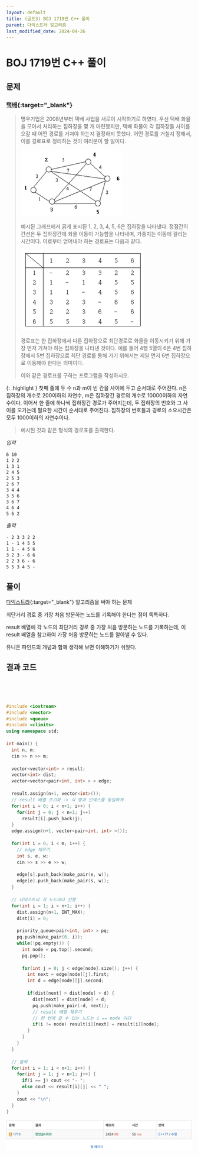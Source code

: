 ```yaml
---
layout: default
title: (골드3) BOJ 1719번 C++ 풀이
parent: 다익스트라 알고리즘
last_modified_date: 2024-04-26
---
```


# BOJ 1719번 C++ 풀이

## 문제

### [택배](https://www.acmicpc.net/problem/1719){:target="_blank"}

> 명우기업은 2008년부터 택배 사업을 새로이 시작하기로 하였다. 우선 택배 화물을 모아서 처리하는 집하장을 몇 개 마련했지만, 택배 화물이 각 집하장들 사이를 오갈 때 어떤 경로를 거쳐야 하는지 결정하지 못했다. 어떤 경로를 거칠지 정해서, 이를 경로표로 정리하는 것이 여러분이 할 일이다.
>
> ![](/attachment/2024/04/28/taekbae01.png)
>
> 예시된 그래프에서 굵게 표시된 1, 2, 3, 4, 5, 6은 집하장을 나타낸다. 정점간의 간선은 두 집하장간에 화물 이동이 가능함을 나타내며, 가중치는 이동에 걸리는 시간이다. 이로부터 얻어내야 하는 경로표는 다음과 같다.
>
> ![](/attachment/2024/04/28/taekbae02.png)
>
> 경로표는 한 집하장에서 다른 집하장으로 최단경로로 화물을 이동시키기 위해 가장 먼저 거쳐야 하는 집하장을 나타낸 것이다. 예를 들어 4행 5열의 6은 4번 집하장에서 5번 집하장으로 최단 경로를 통해 가기 위해서는 제일 먼저 6번 집하장으로 이동해야 한다는 의미이다.
>
> 이와 같은 경로표를 구하는 프로그램을 작성하시오.

{: .highlight }
첫째 줄에 두 수 n과 m이 빈 칸을 사이에 두고 순서대로 주어진다. n은 집하장의 개수로 200이하의 자연수, m은 집하장간 경로의 개수로 10000이하의 자연수이다. 이어서 한 줄에 하나씩 집하장간 경로가 주어지는데, 두 집하장의 번호와 그 사이를 오가는데 필요한 시간이 순서대로 주어진다. 집하장의 번호들과 경로의 소요시간은 모두 1000이하의 자연수이다.

> 예시된 것과 같은 형식의 경로표를 출력한다.

*입력*

```
6 10
1 2 2
1 3 1
2 4 5
2 5 3
2 6 7
3 4 4
3 5 6
3 6 7
4 6 4
5 6 2
```

*출력*

```
- 2 3 3 2 2
1 - 1 4 5 5
1 1 - 4 5 6
3 2 3 - 6 6
2 2 3 6 - 6
5 5 3 4 5 -
```

## 풀이

[다익스트라](/algorithm/note/2024-04-23-dijkstra){:target="_blank"} 알고리즘을 써야 하는 문제

최단거리 경로 중 가장 처음 방문하는 노드를 기록해야 한다는 점이 독특하다.

result 배열에 각 노드의 최단거리 경로 중 가장 처음 방문하는 노드를 기록하는데, 이 result 배열을 참고하여 가장 처음 방문하는 노드를 알아낼 수 있다.

유니온 파인드의 개념과 함께 생각해 보면 이해하기가 쉬웠다.

## 결과 코드

<br/>

<br/>

<br/>

```cpp
#include <iostream>
#include <vector>
#include <queue>
#include <climits>
using namespace std;

int main() {
  int n, m;
  cin >> n >> m;

  vector<vector<int> > result;
  vector<int> dist;
  vector<vector<pair<int, int> > > edge;

  result.assign(n+1, vector<int>());
  // result 배열 초기화 -> 각 방과 인덱스를 동일하게
  for(int i = 0; i < n+1; i++) {
    for(int j = 0; j < n+1; j++)
      result[i].push_back(j);
  }
  edge.assign(n+1, vector<pair<int, int> >());

  for(int i = 0; i < m; i++) {
    // edge 채우기
    int s, e, w;
    cin >> s >> e >> w;

    edge[s].push_back(make_pair(e, w));
    edge[e].push_back(make_pair(s, w));
  }

  // 다익스트라 각 노드마다 진행
  for(int i = 1; i < n+1; i++) {
    dist.assign(n+1, INT_MAX);
    dist[i] = 0;

    priority_queue<pair<int, int> > pq;
    pq.push(make_pair(0, i));
    while(!pq.empty()) {
      int node = pq.top().second;
      pq.pop();

      for(int j = 0; j < edge[node].size(); j++) {
        int next = edge[node][j].first;
        int d = edge[node][j].second;

        if(dist[next] > dist[node] + d) {
          dist[next] = dist[node] + d;
          pq.push(make_pair(-d, next));
          // result 배열 채우기
          // 한 번에 갈 수 있는 노드는 i == node 이다
          if(i != node) result[i][next] = result[i][node];
        }
      }
    }
  }

  // 출력
  for(int i = 1; i < n+1; i++) {
    for(int j = 1; j < n+1; j++) {
      if(i == j) cout << "- ";
      else cout << result[i][j] << " ";
    }
    cout << "\n";
  }
}
```

![](/attachment/2024/04/28/boj1719.png)